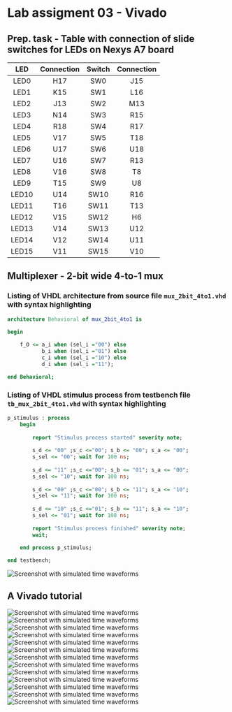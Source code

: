 # Lab assigment 03 - Vivado

## Prep. task - Table with connection of slide switches for LEDs on Nexys A7 board

| **LED** | **Connection** | **Switch** | **Connection** | 
| :-: | :-: | :-: | :-: |
| LED0 | H17 | SW0 | J15 |
| LED1 | K15 | SW1 | L16 |
| LED2 | J13 | SW2 | M13 |
| LED3 | N14 | SW3 | R15 |
| LED4 | R18 | SW4 | R17 |
| LED5 | V17 | SW5 | T18 |
| LED6 | U17 | SW6 | U18 |
| LED7 | U16 | SW7 | R13 |
| LED8 | V16 | SW8 | T8 |
| LED9 | T15 | SW9 | U8 |
| LED10 | U14 | SW10 | R16 |
| LED11 | T16 | SW11 | T13 |
| LED12 | V15 | SW12 | H6 |
| LED13 | V14 | SW13 | U12 |
| LED14 | V12 | SW14 | U11 |
| LED15 | V11 | SW15 | V10 |

## Multiplexer - 2-bit wide 4-to-1 mux

### Listing of VHDL architecture from source file `mux_2bit_4to1.vhd` with syntax highlighting

```vhdl
architecture Behavioral of mux_2bit_4to1 is

begin
    
    f_O <= a_i when (sel_i ="00") else
           b_i when (sel_i ="01") else
           c_i when (sel_i ="10") else
           d_i when (sel_i ="11");

end Behavioral;
```

### Listing of VHDL stimulus process from testbench file `tb_mux_2bit_4to1.vhd` with syntax highlighting

```vhdl
p_stimulus : process
    begin
      
        report "Stimulus process started" severity note;
   
        s_d <= "00" ;s_c <="00"; s_b <= "00"; s_a <= "00";
        s_sel <= "00"; wait for 100 ns;
        
        s_d <= "11" ;s_c <="00"; s_b <= "01"; s_a <= "00";
        s_sel <= "10"; wait for 100 ns;
        
        s_d <= "00" ;s_c <="00"; s_b <= "11"; s_a <= "10";
        s_sel <= "11"; wait for 100 ns;
        
        s_d <= "10" ;s_c <="01"; s_b <= "11"; s_a <= "10";
        s_sel <= "01"; wait for 100 ns;
 
        report "Stimulus process finished" severity note;
        wait;
        
    end process p_stimulus;

end testbench;
```
![Screenshot with simulated time waveforms](images/graf.png) </br>

## A Vivado tutorial

![Screenshot with simulated time waveforms](images/01.png) </br>
![Screenshot with simulated time waveforms](images/02.png) </br>
![Screenshot with simulated time waveforms](images/03.png) </br>
![Screenshot with simulated time waveforms](images/04.png) </br>
![Screenshot with simulated time waveforms](images/13.png) </br>
![Screenshot with simulated time waveforms](images/05.png) </br>
![Screenshot with simulated time waveforms](images/06.png) </br>
![Screenshot with simulated time waveforms](images/07.png) </br>
![Screenshot with simulated time waveforms](images/08.png) </br>
![Screenshot with simulated time waveforms](images/09.png) </br>
![Screenshot with simulated time waveforms](images/10.png) </br>
![Screenshot with simulated time waveforms](images/11.png) </br>
![Screenshot with simulated time waveforms](images/12.png) </br>

